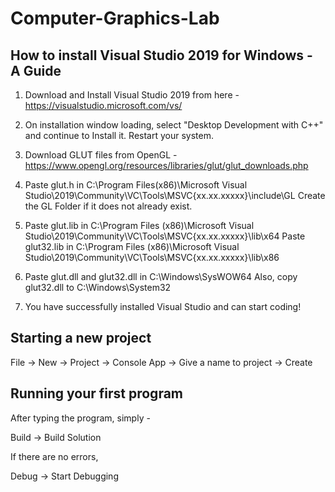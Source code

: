 # Computer-Graphics-Lab

## How to install Visual Studio 2019 for Windows - A Guide

1. Download and Install Visual Studio 2019 from here - https://visualstudio.microsoft.com/vs/

2. On installation window loading, select "Desktop Development with C++" and continue to Install it. Restart your system.

3. Download GLUT files from OpenGL - https://www.opengl.org/resources/libraries/glut/glut_downloads.php

4. Paste glut.h in C:\Program Files(x86)\Microsoft Visual Studio\2019\Community\VC\Tools\MSVC\{xx.xx.xxxxx}\include\GL
   Create the GL Folder if it does not already exist.
   
5. Paste glut.lib in C:\Program Files (x86)\Microsoft Visual Studio\2019\Community\VC\Tools\MSVC\{xx.xx.xxxxx}\lib\x64
   Paste glut32.lib in C:\Program Files (x86)\Microsoft Visual Studio\2019\Community\VC\Tools\MSVC\{xx.xx.xxxxx}\lib\x86
   
6. Paste glut.dll and glut32.dll in C:\Windows\SysWOW64
   Also, copy glut32.dll to C:\Windows\System32
   
7. You have successfully installed Visual Studio and can start coding!

## Starting a new project

File -> New -> Project -> Console App -> Give a name to project -> Create

## Running your first program

After typing the program, simply -

Build -> Build Solution

If there are no errors,

Debug -> Start Debugging
   
 
   
 

